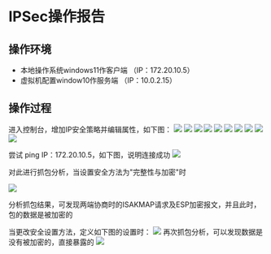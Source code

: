 # IPSec操作报告
## 操作环境
* 本地操作系统windows11作客户端 （IP：172.20.10.5）
* 虚拟机配置window10作服务端 （IP：10.0.2.15）

## 操作过程
进入控制台，增加IP安全策略并编辑属性，如下图：
![](img\1.png)
![](img\2.png)
![](img\3.png)
![](img\4.png)
![](img\5.png)
![](img\6.png)
![](img\7.png)
![](img\8.png)
![](img\9.png)
![](img\10.png)

尝试 ping IP：172.20.10.5，如下图，说明连接成功
![](img\11.png)


对此进行抓包分析，当设置安全方法为"完整性与加密"时

![](img\20.png)

分析抓包结果，可发现两端协商时的ISAKMAP请求及ESP加密报文，并且此时，包的数据是被加密的

当更改安全设置方法，定义如下图的设置时：
![](img\13.png)
再次抓包分析，可以发现数据是没有被加密的，直接暴露的
![](img\21.png)